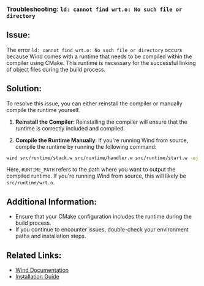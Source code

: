 ### Troubleshooting: `ld: cannot find wrt.o: No such file or directory`

## Issue:
The error `ld: cannot find wrt.o: No such file or directory` occurs because Wind comes with a runtime that needs to be compiled within the compiler using CMake. This runtime is necessary for the successful linking of object files during the build process.

## Solution:
To resolve this issue, you can either reinstall the compiler or manually compile the runtime yourself.

1. **Reinstall the Compiler**: Reinstalling the compiler will ensure that the runtime is correctly included and compiled.

2. **Compile the Runtime Manually**: If you're running Wind from source, compile the runtime by running the following command:

```bash
wind src/runtime/stack.w src/runtime/handler.w src/runtime/start.w -ej -o RUNTIME_PATH
```

Here, `RUNTIME_PATH` refers to the path where you want to output the compiled runtime. If you're running Wind from source, this will likely be `src/runtime/wrt.o`.

## Additional Information:
- Ensure that your CMake configuration includes the runtime during the build process.
- If you continue to encounter issues, double-check your environment paths and installation steps.

## Related Links:
- [Wind Documentation](../index.md)
- [Installation Guide](../learn/install.md)
